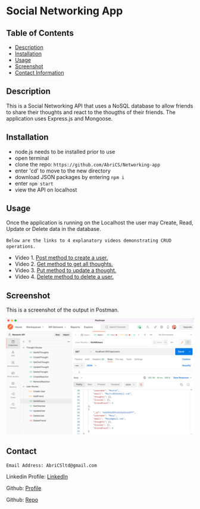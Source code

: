 # Social Networking App

## Table of Contents

- [Description](#description)
- [Installation](#installation)
- [Usage](#usage)
- [Screenshot](#screenshot)
- [Contact Information](#contact)

## Description

This is a Social Networking API that uses a NoSQL database to allow friends to share their thoughts and react to the thougths of their friends.  The application uses Express.js and Mongoose.

## Installation

- node.js needs to be installed prior to use
- open terminal
- clone the repo: `https://github.com/AbriCS/Networking-app`
- enter 'cd' to move to the new directory
- download JSON packages by entering `npm i`
- enter `npm start`
- view the API on localhost

## Usage

Once the application is running on the Localhost the user may Create, Read, Update or Delete data in the database.


```
Below are the links to 4 explanatory videos demonstrating CRUD operations.
```
- Video 1. [Post method to create a user.](https://drive.google.com/file/d/14tZgyvEHkjx90444NG8KwjPEKSvvSG8e/view?usp=sharing)
- Video 2. [Get method to get all thoughts.](https://drive.google.com/file/d/1YS7eqvh3LgngyPvb9W_8CiedrNHyiWXP/view?usp=sharing)
- Video 3. [Put method to update a thought.](https://drive.google.com/file/d/19GqjbRtF3z1nMPNqRqTrhRbuJe11DhHO/view?usp=sharing)
- Video 4. [Delete method to delete a user.](https://drive.google.com/file/d/1jlkuqiV7eLcMsNpCA4vk0Ww4WJY3PG_W/view?usp=sharing)


## Screenshot

This is a screenshot of the output in Postman.

![Rendered Application](./assets/PostmanofDeployedApp.png)


## Contact
```
Email Address: AbriCSltd@gmail.com
```
Linkedin Profile: [LinkedIn](https://www.linkedin.com/in/iteration50/)

Github: [Profile](https://abrics.github.io/Abri-CS/)

Github: [Repo](https://github.com/Abrics/Networking-app)
